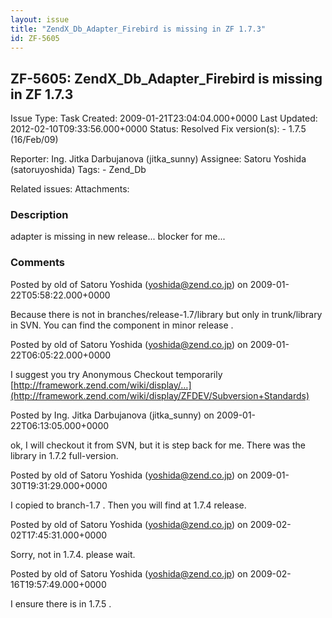 ```yaml
---
layout: issue
title: "ZendX_Db_Adapter_Firebird is missing in ZF 1.7.3"
id: ZF-5605
---
```


ZF-5605: ZendX\_Db\_Adapter\_Firebird is missing in ZF 1.7.3
------------------------------------------------------------

 Issue Type: Task Created: 2009-01-21T23:04:04.000+0000 Last Updated: 2012-02-10T09:33:56.000+0000 Status: Resolved Fix version(s): - 1.7.5 (16/Feb/09)
 
 Reporter:  Ing. Jitka Darbujanova (jitka\_sunny)  Assignee:  Satoru Yoshida (satoruyoshida)  Tags: - Zend\_Db
 
 Related issues: 
 Attachments: 
### Description

adapter is missing in new release... blocker for me...

 

 

### Comments

Posted by old of Satoru Yoshida (yoshida@zend.co.jp) on 2009-01-22T05:58:22.000+0000

Because there is not in branches/release-1.7/library but only in trunk/library in SVN. You can find the component in minor release .

 

 

Posted by old of Satoru Yoshida (yoshida@zend.co.jp) on 2009-01-22T06:05:22.000+0000

I suggest you try Anonymous Checkout temporarily [http://framework.zend.com/wiki/display/…](http://framework.zend.com/wiki/display/ZFDEV/Subversion+Standards)

 

 

Posted by Ing. Jitka Darbujanova (jitka\_sunny) on 2009-01-22T06:13:05.000+0000

ok, I will checkout it from SVN, but it is step back for me. There was the library in 1.7.2 full-version.

 

 

Posted by old of Satoru Yoshida (yoshida@zend.co.jp) on 2009-01-30T19:31:29.000+0000

I copied to branch-1.7 . Then you will find at 1.7.4 release.

 

 

Posted by old of Satoru Yoshida (yoshida@zend.co.jp) on 2009-02-02T17:45:31.000+0000

Sorry, not in 1.7.4. please wait.

 

 

Posted by old of Satoru Yoshida (yoshida@zend.co.jp) on 2009-02-16T19:57:49.000+0000

I ensure there is in 1.7.5 .

 

 